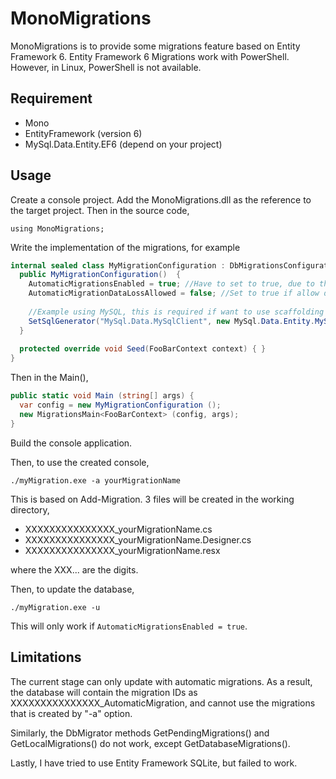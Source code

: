 # MonoMigrations
MonoMigrations is to provide some migrations feature based on Entity Framework 6.
Entity Framework 6 Migrations work with PowerShell. However, in Linux, PowerShell is not available.

## Requirement
- Mono
- EntityFramework (version 6)
- MySql.Data.Entity.EF6 (depend on your project)

## Usage
Create a console project. Add the MonoMigrations.dll as the reference to the target project. 
Then in the source code,

`using MonoMigrations;`

Write the implementation of the migrations, for example

```csharp
internal sealed class MyMigrationConfiguration : DbMigrationsConfiguration<FooBarContext> {
  public MyMigrationConfiguration()  {
  	AutomaticMigrationsEnabled = true; //Have to set to true, due to the limitation
  	AutomaticMigrationDataLossAllowed = false; //Set to true if allow data loss
  	
  	//Example using MySQL, this is required if want to use scaffolding (generate the *.cs files)
  	SetSqlGenerator("MySql.Data.MySqlClient", new MySql.Data.Entity.MySqlMigrationSqlGenerator());
  }
  
  protected override void Seed(FooBarContext context) { }
}
```

Then in the Main(),

```csharp
public static void Main (string[] args) {
  var config = new MyMigrationConfiguration ();
  new MigrationsMain<FooBarContext> (config, args);
}
```

Build the console application.

Then, to use the created console,

`./myMigration.exe -a yourMigrationName`

This is based on Add-Migration. 3 files will be created in the working directory,

- XXXXXXXXXXXXXXX_yourMigrationName.cs
- XXXXXXXXXXXXXXX_yourMigrationName.Designer.cs
- XXXXXXXXXXXXXXX_yourMigrationName.resx

where the XXX... are the digits.

Then, to update the database,

`./myMigration.exe -u`

This will only work if `AutomaticMigrationsEnabled = true`.

## Limitations
The current stage can only update with automatic migrations. As a result, the database will contain 
the migration IDs as XXXXXXXXXXXXXXX_AutomaticMigration, and cannot use the migrations that is 
created by "-a" option.

Similarly, the DbMigrator methods GetPendingMigrations() and GetLocalMigrations() do not work, 
except GetDatabaseMigrations().

Lastly, I have tried to use Entity Framework SQLite, but failed to work.
